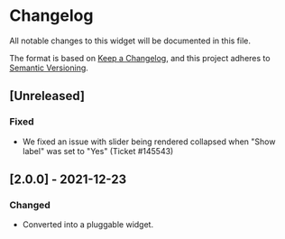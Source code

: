 # Changelog

All notable changes to this widget will be documented in this file.

The format is based on [Keep a Changelog](https://keepachangelog.com/en/1.0.0/), and this project adheres to [Semantic Versioning](https://semver.org/spec/v2.0.0.html).

## [Unreleased]

### Fixed

-   We fixed an issue with slider being rendered collapsed when "Show label" was set to "Yes" (Ticket #145543)

## [2.0.0] - 2021-12-23

### Changed

-   Converted into a pluggable widget.
